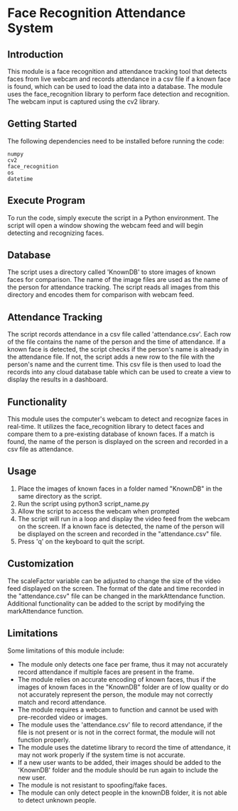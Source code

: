 # Face Recognition Attendance System

## Introduction

This module is a face recognition and attendance tracking tool that detects faces from live webcam and records attendance in a csv file if a known face is found, which can be used to load the data into a database. 
The module uses the face_recognition library to perform face detection and recognition. The webcam input is captured using the cv2 library.


## Getting Started

The following dependencies need to be installed before running the code:

    numpy
    cv2
    face_recognition
    os
    datetime

## Execute Program

To run the code, simply execute the script in a Python environment. The script will open a window showing the webcam feed and will begin detecting and recognizing faces.

## Database

The script uses a directory called 'KnownDB' to store images of known faces for comparison. The name of the image files are used as the name of the person for attendance tracking. The script reads all images from this directory and encodes them for comparison with webcam feed.

## Attendance Tracking

The script records attendance in a csv file called 'attendance.csv'. Each row of the file contains the name of the person and the time of attendance. If a known face is detected, the script checks if the person's name is already in the attendance file. If not, the script adds a new row to the file with the person's name and the current time.
This csv file is then used to load the records into any cloud database table which can be used to create a view to display the results in a dashboard.

## Functionality

This module uses the computer's webcam to detect and recognize faces in real-time. It utilizes the face_recognition library to detect faces and compare them to a pre-existing database of known faces. If a match is found, the name of the person is displayed on the screen and recorded in a csv file as attendance.

## Usage

   1. Place the images of known faces in a folder named "KnownDB" in the same directory as the script.
   2. Run the script using python3 script_name.py
   3. Allow the script to access the webcam when prompted
   4. The script will run in a loop and display the video feed from the webcam on the screen. If a known face is detected, the name of the person will be displayed on the screen and recorded in the "attendance.csv" file.
   5. Press 'q' on the keyboard to quit the script.

## Customization

The scaleFactor variable can be adjusted to change the size of the video feed displayed on the screen.
The format of the date and time recorded in the "attendance.csv" file can be changed in the markAttendance function.
Additional functionality can be added to the script by modifying the markAttendance function.

## Limitations
Some limitations of this module include:

- The module only detects one face per frame, thus it may not accurately record attendance if multiple faces are present in the frame.
- The module relies on accurate encoding of known faces, thus if the images of known faces in the "KnownDB" folder are of low quality or do not accurately represent the person, the module may not correctly match and record attendance.
- The module requires a webcam to function and cannot be used with pre-recorded video or images.
- The module uses the 'attendance.csv' file to record attendance, if the file is not present or is not in the correct format, the module will not function properly.
- The module uses the datetime library to record the time of attendance, it may not work properly if the system time is not accurate.
- If a new user wants to be added, their images should be added to the 'KnownDB' folder and the module should be run again to include the new user.
- The module is not resistant to spoofing/fake faces.
- The module can only detect people in the knownDB folder, it is not able to detect unknown people.

